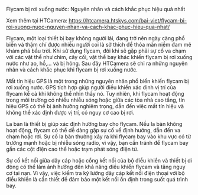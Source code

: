 Flycam bị rơi xuống nước: Nguyên nhân và cách khắc phục hiệu quả nhất

Xem thêm tại HTCamera: https://htcamera.htskys.com/bai-viet/flycam-bi-roi-xuong-nuoc-nguyen-nhan-va-cach-khac-phuc-hieu-qua-nhat/

Flycam, một loại thiết bị bay không người lái, đang trở nên ngày càng phổ biến và thậm chí được nhiều người coi là sở thích để thỏa mãn niềm đam mê khám phá bầu trời. Khi sử dụng flycam, đôi khi sẽ gặp phải sự cố va chạm với các vật thể như chim, cây cối, vật thể bay khác khiến flycam bị rơi xuống nước như ao, hồ,… và bị hỏng. Sau đây HTCamera sẽ chỉ ra những nguyên nhân và cách khắc phục khi flycam bị rơi xuống nước.

Mất tín hiệu GPS là một trong những nguyên nhân phổ biến khiến flycam bị rơi xuống nước. GPS tích hợp giúp người điều khiển xác định vị trí của flycam kể cả khi không thể nhìn thấy nó. Tuy nhiên, khi flycam hoạt động trong môi trường có nhiều nhiễu sóng hoặc giữa các tòa nhà cao tầng, tín hiệu GPS có thể bị ảnh hưởng nghiêm trọng, dẫn đến việc mất tín hiệu và không thể xác định được vị trí, có nguy cơ cao bị rơi.

La bàn là thiết bị giúp xác định hướng bay cho flycam. Nếu la bàn không hoạt động, flycam có thể dễ dàng gặp sự cố về định hướng, dẫn đến va chạm hoặc rơi. Sự cố la bàn thường xảy ra khi flycam bay vào khu vực có từ trường mạnh hoặc bị nhiễu sóng radio, vì vậy, bạn cần tránh để flycam bay gần các cột điện cao thế hoặc trạm phát sóng điện từ.

Sự cố kết nối giữa dây cáp hoặc cổng kết nối của bộ điều khiển và thiết bị di động có thể làm ảnh hưởng đến khả năng điều khiển flycam và tăng nguy cơ tai nạn. Vì vậy, việc kiểm tra kỹ lưỡng dây cáp kết nối điện thoại với bộ điều khiển là cần thiết để đảm bảo một kết nối ổn định trong suốt quá trình bay.
